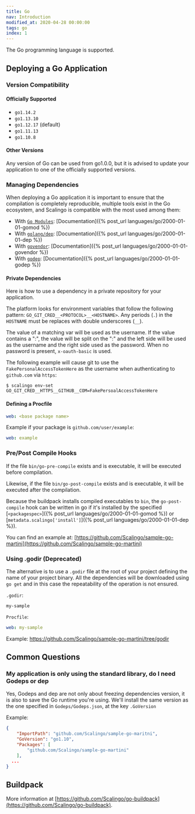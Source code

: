```yaml
---
title: Go
nav: Introduction
modified_at: 2020-04-28 00:00:00
tags: go
index: 1
---
```


The Go programming language is supported.

## Deploying a Go Application

### Version Compatibility

#### Officially Supported

* `go1.14.2`
* `go1.13.10`
* `go1.12.17` (default)
* `go1.11.13`
* `go1.10.8`

#### Other Versions

Any version of Go can be used from go1.0.0, but it is advised to update your
application to one of the officially supported versions.

### Managing Dependencies

When deploying a Go application it is important to ensure that the compilation
is completely reproducible, multiple tools exist in the Go ecosystem, and
Scalingo is compatible with the most used among them:

* With [`Go Modules`](https://github.com/golang/go/wiki/Modules): [Documentation]({% post_url languages/go/2000-01-01-gomod %})
* With [`golang/dep`](https://github.com/golang/dep): [Documentation]({% post_url languages/go/2000-01-01-dep %})
* With [`govendor`](https://github.com/kardianos/govendor): [Documentation]({% post_url languages/go/2000-01-01-govendor %})
* With [`godep`](https://github.com/tools/godep): [Documentation]({% post_url languages/go/2000-01-01-godep %})

#### Private Dependencies

Here is how to use a dependency in a private repository for your application.

The platform looks for environment variables that follow the following pattern:
`GO_GIT_CRED__<PROTOCOL>__<HOSTNAME>`.  Any periods (`.`) in the `HOSTNAME` must
be replaces with double underscores (`__`).

The value of a matching var will be used as the username. If the value contains
a ":", the value will be split on the ":" and the left side will be used as the
username and the right side used as the password. When no password is present,
`x-oauth-basic` is used.

The following example will cause git to use the `FakePersonalAccessTokenHere` as
the username when authenticating to `github.com` via `https`:

```console
$ scalingo env-set GO_GIT_CRED__HTTPS__GITHUB__COM=FakePersoalAccessTokenHere
```

#### Defining a Procfile

```yaml
web: <base package name>
```

Example if your package is `github.com/user/example`:

```yaml
web: example
```

### Pre/Post Compile Hooks

If the file `bin/go-pre-compile` exists and is executable, it will be executed before compilation.

Likewise, if the file `bin/go-post-compile` exists and is executable, it will be executed after the compilation.

Because the buildpack installs compiled executables to `bin`, the
`go-post-compile` hook can be written in go if it's installed by the specified
[`<packagespec>`]({% post_url languages/go/2000-01-01-gomod %}) or [`metadata.scalingo['install']`]({% post_url languages/go/2000-01-01-dep %}).

You can find an example at: [https://github.com/Scalingo/sample-go-martini](https://github.com/Scalingo/sample-go-martini)

### Using .godir (Deprecated)

The alternative is to use a `.godir` file at the root of your project
defining the name of your project binary. All the dependencies will be
downloaded using `go get` and in this case the repeatability of the
operation is not ensured.

`.godir`:

```text
my-sample
```

`Procfile`:

```yaml
web: my-sample
```

Example: https://github.com/Scalingo/sample-go-martini/tree/godir

## Common Questions

### My application is only using the standard library, do I need Godeps or dep

Yes, Godeps and dep are not only about freezing dependencies version, it is
also to save the Go runtime you're using. We'll install the same version as the
one specified in `Godeps/Godeps.json`, at the key `.GoVersion`

Example:

```json
{
	"ImportPath": "github.com/Scalingo/sample-go-maritni",
	"GoVersion": "go1.10",
	"Packages": [
		"github.com/Scalingo/sample-go-martini"
	],
  ...
}
```

## Buildpack

More information at [https://github.com/Scalingo/go-buildpack](https://github.com/Scalingo/go-buildpack).
